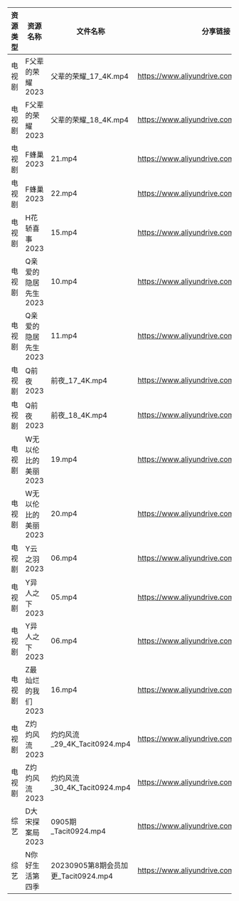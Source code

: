 | 资源类型 | 资源名称         | 文件名称                          | 分享链接                                      | 更新时间       |
| ---- | ------------ | ----------------------------- | ----------------------------------------- | ---------- |
| 电视剧  | F父辈的荣耀2023   | 父辈的荣耀_17_4K.mp4               | https://www.aliyundrive.com/s/iVNwibyXW9P | 2023-09-06 |
| 电视剧  | F父辈的荣耀2023   | 父辈的荣耀_18_4K.mp4               | https://www.aliyundrive.com/s/iVNwibyXW9P | 2023-09-06 |
| 电视剧  | F蜂巢2023      | 21.mp4                        | https://www.aliyundrive.com/s/5XDFM5Edxba | 2023-09-06 |
| 电视剧  | F蜂巢2023      | 22.mp4                        | https://www.aliyundrive.com/s/5XDFM5Edxba | 2023-09-06 |
| 电视剧  | H花轿喜事2023    | 15.mp4                        | https://www.aliyundrive.com/s/Deb73Nu6cAg | 2023-09-06 |
| 电视剧  | Q亲爱的隐居先生2023 | 10.mp4                        | https://www.aliyundrive.com/s/pK6ZZintQ5o | 2023-09-06 |
| 电视剧  | Q亲爱的隐居先生2023 | 11.mp4                        | https://www.aliyundrive.com/s/pK6ZZintQ5o | 2023-09-06 |
| 电视剧  | Q前夜2023      | 前夜_17_4K.mp4                  | https://www.aliyundrive.com/s/Z8RY9qPcmgX | 2023-09-06 |
| 电视剧  | Q前夜2023      | 前夜_18_4K.mp4                  | https://www.aliyundrive.com/s/Z8RY9qPcmgX | 2023-09-06 |
| 电视剧  | W无以伦比的美丽2023 | 19.mp4                        | https://www.aliyundrive.com/s/3LNxF1pwKnT | 2023-09-06 |
| 电视剧  | W无以伦比的美丽2023 | 20.mp4                        | https://www.aliyundrive.com/s/3LNxF1pwKnT | 2023-09-06 |
| 电视剧  | Y云之羽2023     | 06.mp4                        | https://www.aliyundrive.com/s/b6iM8MFmi9r | 2023-09-06 |
| 电视剧  | Y异人之下2023    | 05.mp4                        | https://www.aliyundrive.com/s/x4c9VAmpoeU | 2023-09-06 |
| 电视剧  | Y异人之下2023    | 06.mp4                        | https://www.aliyundrive.com/s/x4c9VAmpoeU | 2023-09-06 |
| 电视剧  | Z最灿烂的我们2023  | 16.mp4                        | https://www.aliyundrive.com/s/6vPRBkMxLP1 | 2023-09-06 |
| 电视剧  | Z灼灼风流2023    | 灼灼风流_29_4K_Tacit0924.mp4      | https://www.aliyundrive.com/s/JoRKkcWLqgf | 2023-09-06 |
| 电视剧  | Z灼灼风流2023    | 灼灼风流_30_4K_Tacit0924.mp4      | https://www.aliyundrive.com/s/JoRKkcWLqgf | 2023-09-06 |
| 综艺   | D大宋探案局2023   | 0905期_Tacit0924.mp4           | https://www.aliyundrive.com/s/wNRc2V3Vaiq | 2023-09-06 |
| 综艺   | N你好生活第四季     | 20230905第8期会员加更_Tacit0924.mp4 | https://www.aliyundrive.com/s/jU73GgvZa9y | 2023-09-06 |

